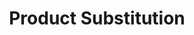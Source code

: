 ---
layout: substitution
title: Product Substitution
description: Product Substitutions provide current product, identified by `product_id` parameter (either GET or POST).
sidebar: substitution
subnav: substitution_product
prefix: product
attributes :
    - {name: "id", description: ""}
    - {name: "ref", description: ""}
    - {name: "title", description: ""}
    - {name: "chapo", description: ""}
    - {name: "description", description: ""}
    - {name: "postscriptum", description: ""}
    - {name: "tax_rule_id", description: ""}
    - {name: "visible", description: ""}
    - {name: "position", description: ""}
    - {name: "createdAt", description: "", is_DateTime: true}
    - {name: "updatedAt", description: "", is_DateTime: true}
    - {name: "version", description: ""}
    - {name: "versionCreatedAt", description: "", is_DateTime: true}
    - {name: "versionCreatedBy", description: "", is_DateTime: true}
---